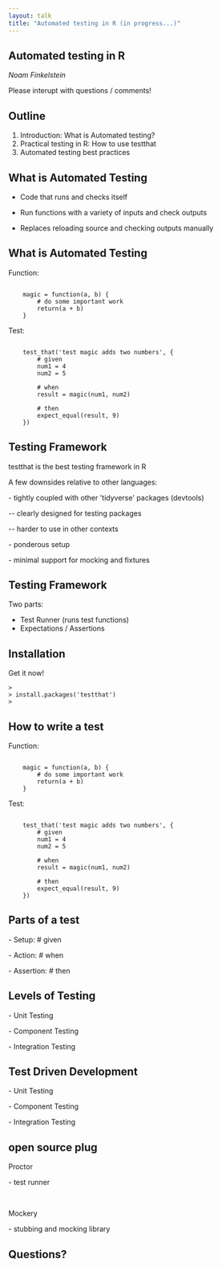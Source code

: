 ```yaml
---
layout: talk
title: "Automated testing in R (in progress...)"
---
```


<style>
    .reveal .slides {
        text-align: left;
    }
    .reveal .slides section>* {
        margin-left: 0;
        margin-right: 0;
    }
</style>

<section>
<h2>Automated testing in R</h2>

<p><em>Noam Finkelstein</em></p>
<span class="fragment">
Please interupt with questions / comments!
</span>

</section>

<section>
<h2>Outline</h2>
<ol>
 <span class="fragment"><li>Introduction: What is Automated testing?</li></span>
 <span class="fragment"><li>Practical testing in R: How to use testthat</li></span>
 <span class="fragment"><li>Automated testing best practices</li></span>
</ol>
</section>


<section data-markdown>

## What is Automated Testing

- Code that runs and checks itself

- Run functions with a variety of inputs and check outputs

- Replaces reloading source and checking outputs manually
</section>

<section data-markdown>

## What is Automated Testing

Function:

<pre><code data-trim>
    magic = function(a, b) {
        # do some important work
        return(a + b)    
    }
</code></pre>
 
Test:

<pre><code data-trim>
    test_that('test magic adds two numbers', {
        # given 
        num1 = 4
        num2 = 5

        # when
        result = magic(num1, num2)

        # then
        expect_equal(result, 9)
    })
</code></pre>

</section>

<section>

<h2>Testing Framework</h2>

<p>testthat is the best testing framework in R</p>

<span class="fragment">
<p>A few downsides relative to other languages:</p>
<p>- tightly coupled with other 'tidyverse' packages (devtools)</p>
<p>-- clearly designed for testing packages</p>
<p>-- harder to use in other contexts</p>
</span>
<span class="fragment">
<p>- ponderous setup</p>
</span>
<span class="fragment">
<p>- minimal support for mocking and fixtures</p>
</span>

</section>

<section data-markdown>

## Testing Framework

Two parts:
- Test Runner (runs test functions)
- Expectations / Assertions

</section>

<section data-markdown>

## Installation

Get it now!

```
>
> install.packages('testthat')
>
```
</section>

<section data-markdown>

## How to write a test

Function:

<pre><code data-trim>
    magic = function(a, b) {
        # do some important work
        return(a + b)    
    }
</code></pre>
 
Test:

<pre><code data-trim>
    test_that('test magic adds two numbers', {
        # given 
        num1 = 4
        num2 = 5

        # when
        result = magic(num1, num2)

        # then
        expect_equal(result, 9)
    })
</code></pre>

</section>

<section>

<h2>Parts of a test</h2>

<p><span class="fragment">
- Setup: # given
</span></p>

<p><span class="fragment">
- Action: # when
</span></p>

<p><span class="fragment">
- Assertion: # then
</span></p>

</section>

<section>

<h2>Levels of Testing</h2>

<p><span class="fragment">
- Unit Testing
</span></p>

<p><span class="fragment">
- Component Testing
</span></p>

<p><span class="fragment">
- Integration Testing
</span></p>

</section>

<section>

<h2>Test Driven Development</h2>

<p><span class="fragment">
- Unit Testing
</span></p>

<p><span class="fragment">
- Component Testing
</span></p>

<p><span class="fragment">
- Integration Testing
</span></p>


</section>

<section>

<h2>open source plug</h2>

<p>Proctor</p>
<p>- test runner</p>
<br>
<p>Mockery</p>
<p>- stubbing and mocking library</p>

</section>

<section>

<h2>Questions?</h2>
</section>

